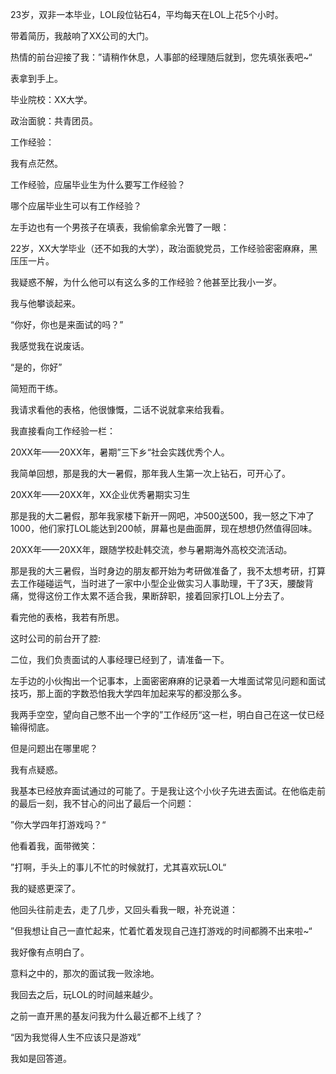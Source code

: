 



23岁，双非一本毕业，LOL段位钻石4，平均每天在LOL上花5个小时。

带着简历，我敲响了XX公司的大门。

热情的前台迎接了我：”请稍作休息，人事部的经理随后就到，您先填张表吧~“

表拿到手上。

毕业院校：XX大学。

政治面貌：共青团员。

工作经验：

我有点茫然。

工作经验，应届毕业生为什么要写工作经验？

哪个应届毕业生可以有工作经验？

左手边也有一个男孩子在填表，我偷偷拿余光瞥了一眼：

22岁，XX大学毕业（还不如我的大学），政治面貌党员，工作经验密密麻麻，黑压压一片。

我疑惑不解，为什么他可以有这么多的工作经验？他甚至比我小一岁。

我与他攀谈起来。

“你好，你也是来面试的吗？”

我感觉我在说废话。

“是的，你好”

简短而干练。

我请求看他的表格，他很慷慨，二话不说就拿来给我看。

我直接看向工作经验一栏：

20XX年——20XX年，暑期”三下乡“社会实践优秀个人。

我简单回想，那是我的大一暑假，那年我人生第一次上钻石，可开心了。

20XX年——20XX年，XX企业优秀暑期实习生

那是我的大二暑假，那年我家楼下新开一网吧，冲500送500，我一怒之下冲了1000，他们家打LOL能达到200帧，屏幕也是曲面屏，现在想想仍然值得回味。

20XX年——20XX年，跟随学校赴韩交流，参与暑期海外高校交流活动。

那是我的大三暑假，当时身边的朋友都开始为考研做准备了，我不太想考研，打算去工作碰碰运气，当时进了一家中小型企业做实习人事助理，干了3天，腰酸背痛，觉得这份工作太累不适合我，果断辞职，接着回家打LOL上分去了。

看完他的表格，我若有所思。

这时公司的前台开了腔:

二位，我们负责面试的人事经理已经到了，请准备一下。

左手边的小伙掏出一个记事本，上面密密麻麻的记录着一大堆面试常见问题和面试技巧，那上面的字数恐怕我大学四年加起来写的都没那么多。

我两手空空，望向自己憋不出一个字的”工作经历“这一栏，明白自己在这一仗已经输得彻底。

但是问题出在哪里呢？

我有点疑惑。

我基本已经放弃面试通过的可能了。于是我让这个小伙子先进去面试。在他临走前的最后一刻，我不甘心的问出了最后一个问题：

”你大学四年打游戏吗？“

他看着我，面带微笑：

”打啊，手头上的事儿不忙的时候就打，尤其喜欢玩LOL“

我的疑惑更深了。

他回头往前走去，走了几步，又回头看我一眼，补充说道：

”但我想让自己一直忙起来，忙着忙着发现自己连打游戏的时间都腾不出来啦~“

我好像有点明白了。

 意料之中的，那次的面试我一败涂地。  
  
  
  
我回去之后，玩LOL的时间越来越少。  
  
  
  
之前一直开黑的基友问我为什么最近都不上线了？  


  
“因为我觉得人生不应该只是游戏”  
  
  
我如是回答道。





